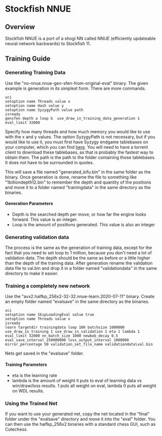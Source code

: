 # Stockfish NNUE

## Overview
Stockfish NNUE is a port of a shogi NN called NNUE (efficiently updateable neural network backwards) to Stockfish 11.

## Training Guide
### Generating Training Data
Use the "no-nnue.nnue-gen-sfen-from-original-eval" binary. The given example is generation in its simplest form. There are more commands. 
```
uci
setoption name Threads value x
setoption name Hash value y
setoption name SyzygyPath value path
isready
gensfen depth a loop b  use_draw_in_training_data_generation 1 eval_limit 32000
```
Specify how many threads and how much memory you would like to use with the x and y values. The option SyzygyPath is not necessary, but if you would like to use it, you must first have Syzygy endgame tablebases on your computer, which you can find [here](http://oics.olympuschess.com/tracker/index.php). You will need to have a torrent client to download these tablebases, as that is probably the fastest way to obtain them. The path is the path to the folder containing those tablebases. It does not have to be surrounded in quotes.

This will save a file named "generated_kifu.bin" in the same folder as the binary. Once generation is done, rename the file to something like "1billiondepth12.bin" to remember the depth and quantity of the positions and move it to a folder named "trainingdata" in the same directory as the binaries.
#### Generation Parameters
- Depth is the searched depth per move, or how far the engine looks forward. This value is an integer.
- Loop is the amount of positions generated. This value is also an integer
### Generating validation data
The process is the same as the generation of training data, except for the fact that you need to set loop to 1 million, because you don't need a lot of validation data. The depth should be the same as before or a little higher than the depth of the training data. After generation rename the validation data file to val.bin and drop it in a folder named "validationdata" in the same directory to make it easier. 
### Training a completely new network
Use the "avx2.halfkp_256x2-32-32.nnue-learn.2020-07-11" binary. Create an empty folder named "evalsave" in the same directory as the binaries.
```
uci
setoption name SkipLoadingEval value true
setoption name Threads value x
isready
learn targetdir trainingdata loop 100 batchsize 1000000 use_draw_in_training 1 use_draw_in_validation 1 eta 1 lambda 1 eval_limit 32000 nn_batch_size 1000 newbob_decay 0.5 eval_save_interval 250000000 loss_output_interval 1000000 mirror_percentage 50 validation_set_file_name validationdata\val.bin
```
Nets get saved in the "evalsave" folder. 

#### Training Parameters
- eta is the learning rate
- lambda is the amount of weight it puts to eval of learning data vs win/draw/loss results. 1 puts all weight on eval, lambda 0 puts all weight on WDL results.

### Using the Trained Net
If you want to use your generated net, copy the net located in the "final" folder under the "evalsave" directory and move it into the "eval" folder. You can then use the halfkp_256x2 binaries with a standard chess GUI, such as Cutechess.
